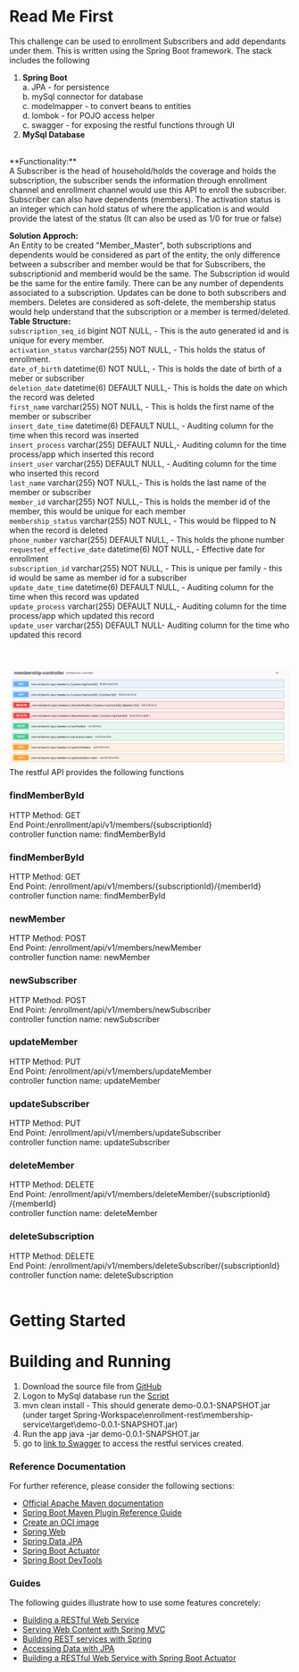 # Read Me First
This challenge can be used to enrollment Subscribers and add dependants under them. This is written using the Spring Boot framework. 
The stack includes the following 
1. **Spring Boot** <br>
  a. JPA - for persistence<br>
  b. mySql connector for database<br>
  c. modelmapper - to convert beans to entities<br>
  d. lombok - for POJO access helper<br>
  c. swagger - for exposing the restful functions through UI<br>
2. **MySql Database**<br>
<br>
**Functionality:**<br>
A Subscriber is the head of household/holds the coverage and holds the subscription, the subscriber sends the information through enrollment channel and enrollment channel would use this API to enroll the subscriber. Subscriber can also have dependents (members). The activation status is an integer which can hold status of where the application is and would provide the latest of the status (It can also be used as 1/0 for true or false)

**Solution Approch:** <br>
An Entity to be created "Member_Master", both subscriptions and dependents would be considered as part of the entity, the only difference between a subscriber and member would be that for Subscribers, the subscriptionid and memberid would be the same. The Subscription id would be the same for the entire family.
There can be any number of dependents associated to a subscription. Updates can be done to both subscribers and members. Deletes are considered as soft-delete, the membership status would help understand that the subscription or a member is termed/deleted.
<br>
**Table Structure:**<br>
    `subscription_seq_id` bigint NOT NULL, - This is the auto generated id and is unique for every member.<br>
    `activation_status` varchar(255) NOT NULL, - This holds the status of enrollment.<br>
    `date_of_birth` datetime(6) NOT NULL, - This is holds the date of birth of a meber or subscriber<br>
    `deletion_date` datetime(6) DEFAULT NULL,- This is holds the date on which the record was deleted<br>
    `first_name` varchar(255) NOT NULL, - This is holds the first name of the member or subscriber<br>
    `insert_date_time` datetime(6) DEFAULT NULL, - Auditing column for the time when this record was inserted<br>
    `insert_process` varchar(255) DEFAULT NULL,- Auditing column for the time process/app which inserted this record<br>
    `insert_user` varchar(255) DEFAULT NULL, -  Auditing column for the time who inserted this record<br>
    `last_name` varchar(255) NOT NULL,- This is holds the last name of the member or subscriber<br>
    `member_id` varchar(255) NOT NULL,- This is holds the member id of the member, this would be unique for each member <br>
    `membership_status` varchar(255) NOT NULL, - This would be flipped to N when the record is deleted<br>
    `phone_number` varchar(255) DEFAULT NULL, - This holds the phone number<br>
    `requested_effective_date` datetime(6) NOT NULL, - Effective date for enrollment<br>
    `subscription_id` varchar(255) NOT NULL, - This is unique per family - this id would be same as member id for a subscriber<br>
    `update_date_time` datetime(6) DEFAULT NULL, - Auditing column for the time when this record was updated<br>
    `update_process` varchar(255) DEFAULT NULL,- Auditing column for the time process/app which updated this record<br>
    `update_user` varchar(255) DEFAULT NULL-  Auditing column for the time who updated this record<br>
<br>
<br>
<br>
![Image of Member Controller - Swagger UI](https://github.com/venkats3/pub/blob/master/member-controller.png)
The restful API provides the following functions

### findMemberById
HTTP Method: GET<br>
End Point: ​/enrollment​/api​/v1​/members​/{subscriptionId}<br>
controller function name: findMemberById<br>

### findMemberById
HTTP Method: GET<br>
End Point: /enrollment​/api​/v1​/members​/{subscriptionId}​/{memberId}<br>
controller function name: findMemberById <br>

### newMember
HTTP Method: POST<br>
End Point: /enrollment​/api​/v1​/members​/newMember<br>
controller function name: newMember<br>

### newSubscriber
HTTP Method: POST<br>
End Point: /enrollment​/api​/v1​/members​/newSubscriber<br>
controller function name: newSubscriber<br>

###  updateMember
HTTP Method: PUT<br>
End Point: /enrollment​/api​/v1​/members​/updateMember<br>
controller function name: updateMember<br>

### updateSubscriber
HTTP Method: PUT<br>
End Point: /enrollment​/api​/v1​/members​/updateSubscriber<br>
controller function name: updateSubscriber<br>

### deleteMember
HTTP Method: DELETE<br>
End Point: /enrollment​/api​/v1​/members​/deleteMember​/{subscriptionId}​/{memberId}<br>
controller function name: deleteMember<br>

### deleteSubscription
HTTP Method: DELETE<br>
End Point: /enrollment​/api​/v1​/members​/deleteSubscriber​/{subscriptionId}<br>
controller function name: deleteSubscription<br>
<br>

# Getting Started

# Building and Running
1. Download the source file from [GitHub](https://github.com/venkats3/pub)
2. Logon to MySql database run the [Script](https://github.com/venkats3/pub/blob/master/table_schema.sql%3B)
3. mvn clean install - This should generate demo-0.0.1-SNAPSHOT.jar (under target Spring-Workspace\enrollment-rest\membership-service\target\demo-0.0.1-SNAPSHOT.jar)
4. Run the app java -jar demo-0.0.1-SNAPSHOT.jar
5. go to [link to Swagger](http://localhost:8080/enrollment/swagger-ui/#/) to access the restful services created.



### Reference Documentation
For further reference, please consider the following sections:

* [Official Apache Maven documentation](https://maven.apache.org/guides/index.html)
* [Spring Boot Maven Plugin Reference Guide](https://docs.spring.io/spring-boot/docs/2.3.3.RELEASE/maven-plugin/reference/html/)
* [Create an OCI image](https://docs.spring.io/spring-boot/docs/2.3.3.RELEASE/maven-plugin/reference/html/#build-image)
* [Spring Web](https://docs.spring.io/spring-boot/docs/2.3.3.RELEASE/reference/htmlsingle/#boot-features-developing-web-applications)
* [Spring Data JPA](https://docs.spring.io/spring-boot/docs/2.3.3.RELEASE/reference/htmlsingle/#boot-features-jpa-and-spring-data)
* [Spring Boot Actuator](https://docs.spring.io/spring-boot/docs/2.3.3.RELEASE/reference/htmlsingle/#production-ready)
* [Spring Boot DevTools](https://docs.spring.io/spring-boot/docs/2.3.3.RELEASE/reference/htmlsingle/#using-boot-devtools)

### Guides
The following guides illustrate how to use some features concretely:

* [Building a RESTful Web Service](https://spring.io/guides/gs/rest-service/)
* [Serving Web Content with Spring MVC](https://spring.io/guides/gs/serving-web-content/)
* [Building REST services with Spring](https://spring.io/guides/tutorials/bookmarks/)
* [Accessing Data with JPA](https://spring.io/guides/gs/accessing-data-jpa/)
* [Building a RESTful Web Service with Spring Boot Actuator](https://spring.io/guides/gs/actuator-service/)

